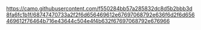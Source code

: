 
https://camo.githubusercontent.com/f550284bb57a285832dc8d5b2bbb3d8fa6fc1b1f/68747470733a2f2f6d656469612e67697068792e636f6d2f6d656469612f76464b716e43644c504e4f4b632f67697068792e676966
